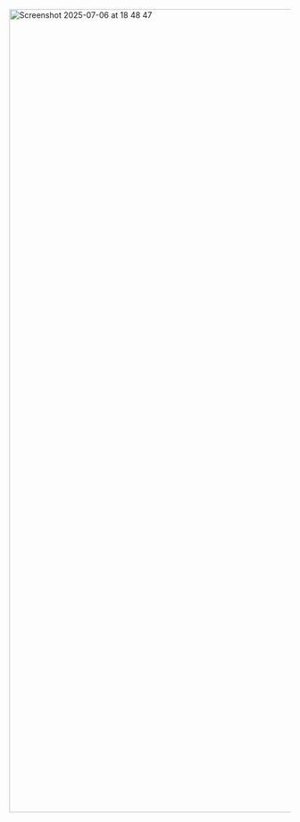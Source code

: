 <img width="1440" alt="Screenshot 2025-07-06 at 18 48 47" src="https://github.com/user-attachments/assets/1fb0b35f-aaa3-429e-9257-9a7eb207d960" />
